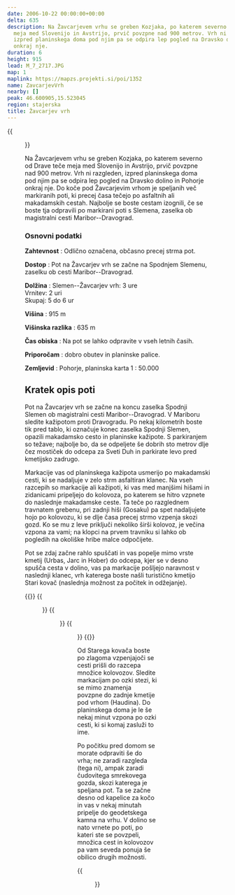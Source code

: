 ```yaml
---
date: 2006-10-22 00:00:00+00:00
delta: 635
description: Na Žavcarjevem vrhu se greben Kozjaka, po katerem severno od Drave teče
  meja med Slovenijo in Avstrijo, prvič povzpne nad 900 metrov. Vrh ni razgleden,
  izpred planinskega doma pod njim pa se odpira lep pogled na Dravsko dolino in Pohorje
  onkraj nje.
duration: 6
height: 915
lead: M_7_2717.JPG
map: 1
maplink: https://mapzs.projekti.si/poi/1352
name: ZavcarjevVrh
nearby: []
peak: 46.600905,15.523045
region: stajerska
title: Žavcarjev vrh
---
```

{{<figure src="M_7_2720.JPG" caption="Planinski dom na Žavcarjevem vrhu">}}

Na Žavcarjevem vrhu se greben Kozjaka, po katerem severno od Drave teče meja med Slovenijo in Avstrijo, prvič povzpne nad 900 metrov. Vrh ni razgleden, izpred planinskega doma pod njim pa se odpira lep pogled na Dravsko dolino in Pohorje onkraj nje. Do koče pod Žavcarjevim vrhom je speljanih več markiranih poti, ki precej časa tečejo po asfaltnih ali makadamskih cestah. Najbolje se boste cestam izognili, če se boste tja odpravili po markirani poti s Slemena, zaselka ob magistralni cesti Maribor--Dravograd.

### Osnovni podatki

**Zahtevnost**
:   Odlično označena, občasno precej strma pot.

**Dostop**
:   Pot na Žavcarjev vrh se začne na Spodnjem Slemenu, zaselku ob cesti Maribor--Dravograd.

**Dolžina**
:   Slemen--Žavcarjev vrh: 3 ure\
    Vrnitev: 2 uri\
    Skupaj: 5 do 6 ur

**Višina**
:   915 m

**Višinska razlika**
:   635 m

**Čas obiska**
:   Na pot se lahko odpravite v vseh letnih časih.

**Priporočam**
:   dobro obutev in planinske palice.

**Zemljevid**
:   Pohorje, planinska karta 1 : 50.000

Kratek opis poti
----------------

Pot na Žavcarjev vrh se začne na koncu zaselka Spodnji Slemen ob magistralni cesti Maribor--Dravograd. V Mariboru sledite kažipotom proti Dravogradu. Po nekaj kilometrih boste tik pred tablo, ki označuje konec zaselka Spodnji Slemen, opazili makadamsko cesto in planinske kažipote. S parkiranjem so težave; najbolje bo, da se odpeljete še dobrih sto metrov dlje čez mostiček do odcepa za Sveti Duh in parkirate levo pred kmetijsko zadrugo.

Markacije vas od planinskega kažipota usmerijo po makadamski cesti, ki se nadaljuje v zelo strm asfaltiran klanec. Na vseh razcepih so markacije ali kažipoti, ki vas med manjšimi hišami in zidanicami pripeljejo do kolovoza, po katerem se hitro vzpnete do naslednje makadamske ceste. Ta teče po razglednem travnatem grebenu, pri zadnji hiši (Gosaku) pa spet nadaljujete hojo po kolovozu, ki se dlje časa precej strmo vzpenja skozi gozd. Ko se mu z leve priključi nekoliko širši kolovoz, je večina vzpona za vami; na klopci na prvem travniku si lahko ob pogledih na okoliške hribe malce odpočijete.

Pot se zdaj začne rahlo spuščati in vas popelje mimo vrste kmetij (Urbas, Jarc in Hober) do odcepa, kjer se v desno spušča cesta v dolino, vas pa markacije pošljejo naravnost v naslednji klanec, vrh katerega boste našli turistično kmetijo Stari kovač (naslednja možnost za počitek in odžejanje). 

{{<gallery>}}
{{<figure src="M_7_2715.JPG">}}
{{<figure src="M_7_2716.JPG">}}
{{<figure src="M_7_2717.JPG">}}
{{</gallery>}}

Od Starega kovača boste po zlagoma vzpenjajoči se cesti prišli do razcepa množice kolovozov. Sledite markacijam po ozki stezi, ki se mimo znamenja povzpne do zadnje kmetije pod vrhom (Haudina). Do planinskega doma je le še nekaj minut vzpona po ozki cesti, ki si komaj zasluži to ime.

Po počitku pred domom se morate odpraviti še do vrha; ne zaradi razgleda (tega ni), ampak zaradi čudovitega smrekovega gozda, skozi katerega je speljana pot. Ta se začne desno od kapelice za kočo in vas v nekaj minutah pripelje do geodetskega kamna na vrhu. V dolino se nato vrnete po poti, po kateri ste se povzpeli, množica cest in kolovozov pa vam seveda ponuja še obilico drugih možnosti.

{{<figure src="M_7_2721.JPG" caption="Pot do vrha">}}
